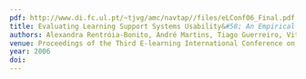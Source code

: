 ```yaml
---
pdf: http://www.di.fc.ul.pt/~tjvg/amc/navtap//files/eLConf06_Final.pdf
title: Evaluating Learning Support Systems Usability&#58; An Empirical Approach
authors: Alexandra Rentróia-Bonito, André Martins, Tiago Guerreiro, Vitor Fernandes, Joaquim Jorge
venue: Proceedings of the Third E-learning International Conference on Computer Science Education. Coimbra, Portugal, September, 2006
year: 2006
doi: 
---
```

